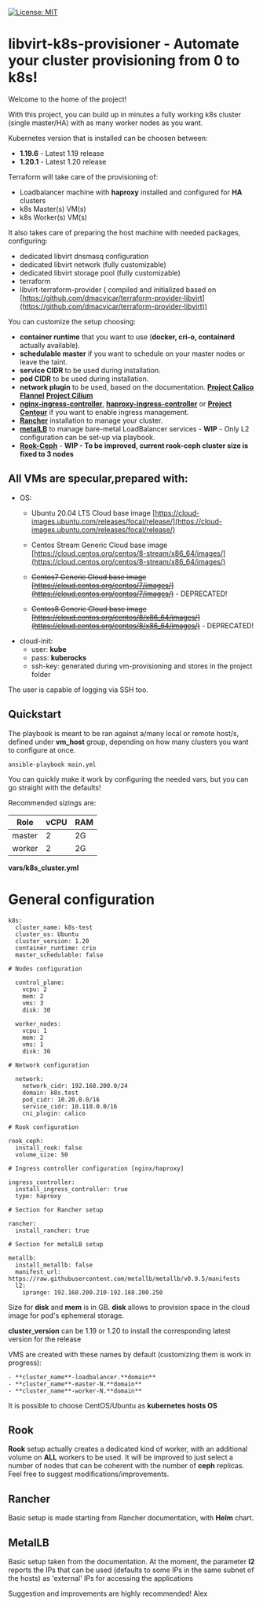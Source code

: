 [![License: MIT](https://img.shields.io/badge/License-MIT-yellow.svg)](https://opensource.org/licenses/MIT)

# libvirt-k8s-provisioner - Automate your cluster provisioning from 0 to k8s!
Welcome to the home of the project!

With this project, you can build up in minutes a fully working k8s cluster (single master/HA) with as many worker nodes as you want.

Kubernetes version that is installed can be choosen between:
- **1.19.6** - Latest 1.19 release
- **1.20.1** - Latest 1.20 release

Terraform will take care of the provisioning of:
- Loadbalancer machine with **haproxy** installed and configured for **HA** clusters
- k8s Master(s) VM(s)
- k8s Worker(s) VM(s)

It also takes care of preparing the host machine with needed packages, configuring:

- dedicated libvirt dnsmasq configuration
- dedicated libvirt network (fully customizable)
- dedicated libvirt storage pool (fully customizable) 
- terraform 
- libvirt-terraform-provider ( compiled and initialized based on [https://github.com/dmacvicar/terraform-provider-libvirt](https://github.com/dmacvicar/terraform-provider-libvirt))

You can customize the setup choosing:

- **container runtime** that you want to use (**docker, cri-o, containerd** actually available).
- **schedulable master** if you want to schedule on your master nodes or leave the taint.
- **service CIDR** to be used during installation. 
- **pod CIDR** to be used during installation. 
- **network plugin** to be used, based on the documentation. **[Project Calico](https://www.projectcalico.org/calico-networking-for-kubernetes/)** **[Flannel](https://github.com/coreos/flannel)** **[Project Cilium](https://cilium.io/)**
- **[nginx-ingress-controller](https://kubernetes.github.io/ingress-nginx/)**, **[haproxy-ingress-controller](https://github.com/haproxytech/kubernetes-ingress)** or **[Project Contour](https://projectcontour.io/)**  if you want to enable ingress management.  
- **[Rancher](https://rancher.com/)** installation to manage your cluster. 
- **[metalLB](https://metallb.universe.tf/)** to manage bare-metal LoadBalancer services - **WIP** - Only L2 configuration can be set-up via playbook.
- **[Rook-Ceph](https://rook.io/docs/rook/v1.4/ceph-storage.html)** - **WIP - To be improved, current rook-ceph cluster size is fixed to 3 nodes**

## All VMs are specular,prepared with:

- OS: 
  - Ubuntu 20.04 LTS Cloud base image [https://cloud-images.ubuntu.com/releases/focal/release/](https://cloud-images.ubuntu.com/releases/focal/release/) 
  - Centos Stream Generic Cloud base image [https://cloud.centos.org/centos/8-stream/x86_64/images/](https://cloud.centos.org/centos/8-stream/x86_64/images/) 

  - ~~Centos7 Generic Cloud base image [https://cloud.centos.org/centos/7/images/](https://cloud.centos.org/centos/7/images/)~~ - DEPRECATED! 
  - ~~Centos8 Generic Cloud base image [https://cloud.centos.org/centos/8/x86_64/images/](https://cloud.centos.org/centos/8/x86_64/images/)~~ - DEPRECATED! 
- cloud-init: 
  - user: **kube**
  - pass: **kuberocks**  
  - ssh-key: generated during vm-provisioning and stores in the project folder  

The user is capable of logging via SSH too.  

## Quickstart
The playbook is meant to be ran against a/many local or remote host/s, defined under **vm_host** group, depending on how many clusters you want to configure at once.  

    ansible-playbook main.yml

You can quickly make it work by configuring the needed vars, but you can go straight with the defaults!

Recommended sizings are:

| Role | vCPU | RAM |
|--|--|--|
| master | 2 | 2G | 
| worker | 2 | 2G | 

**vars/k8s_cluster.yml**

# General configuration
	k8s:
	  cluster_name: k8s-test
	  cluster_os: Ubuntu
	  cluster_version: 1.20
	  container_runtime: crio
	  master_schedulable: false

	# Nodes configuration

	  control_plane:
	    vcpu: 2
	    mem: 2 
	    vms: 3
	    disk: 30

	  worker_nodes:
	    vcpu: 1
	    mem: 2
	    vms: 1
	    disk: 30

	# Network configuration

	  network:
	    network_cidr: 192.168.200.0/24
	    domain: k8s.test
	    pod_cidr: 10.20.0.0/16
	    service_cidr: 10.110.0.0/16
	    cni_plugin: calico

	# Rook configuration

	rook_ceph:
	  install_rook: false
	  volume_size: 50

	# Ingress controller configuration [nginx/haproxy]

	ingress_controller:
	  install_ingress_controller: true
	  type: haproxy

	# Section for Rancher setup

	rancher:
	  install_rancher: true

	# Section for metalLB setup

	metallb:
	  install_metallb: false
	  manifest_url: https://raw.githubusercontent.com/metallb/metallb/v0.9.5/manifests
  	  l2:
        iprange: 192.168.200.210-192.168.200.250

Size for **disk** and **mem** is in GB. 
**disk** allows to provision space in the cloud image for pod's ephemeral storage. 

**cluster_version** can be 1.19 or 1.20 to install the corresponding latest version for the release

VMS are created with these names by default (customizing them is work in progress):

	- **cluster_name**-loadbalancer.**domain**
	- **cluster_name**-master-N.**domain**
	- **cluster_name**-worker-N.**domain**

It is possible to choose CentOS/Ubuntu as **kubernetes hosts OS**

## Rook 
**Rook** setup actually creates a dedicated kind of worker, with an additional volume on **ALL** workers to be used. It will be improved to just select a number of nodes that can be coherent with the number of **ceph** replicas.
Feel free to suggest modifications/improvements.

## Rancher 
Basic setup is made starting from Rancher documentation, with **Helm** chart.

## MetalLB 
Basic setup taken from the documentation. At the moment, the parameter **l2** reports the IPs that can be used (defaults to some IPs in the same subnet of the hosts) as 'external' IPs for accessing the applications

Suggestion and improvements are highly recommended! 
Alex
